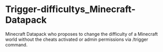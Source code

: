 # Trigger-difficultys_Minecraft-Datapack
Minecraft Datapack who proposes to change the difficulty of a Minecraft world without the cheats activated or admin permissions via /trigger command.
